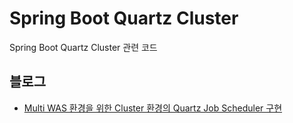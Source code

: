 Spring Boot Quartz Cluster
======
Spring Boot Quartz Cluster 관련 코드

## 블로그
- <a href="https://advenoh.tistory.com/56" target="_blank">Multi WAS 환경을 위한 Cluster 환경의 Quartz Job Scheduler 구현</a>